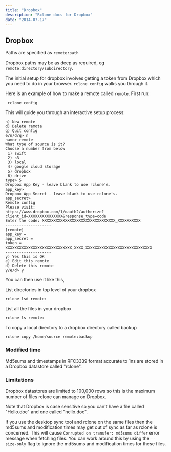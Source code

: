```yaml
---
title: "Dropbox"
description: "Rclone docs for Dropbox"
date: "2014-07-17"
---
```


<i class="fa fa-dropbox"></i> Dropbox
---------------------------------

Paths are specified as `remote:path`

Dropbox paths may be as deep as required, eg
`remote:directory/subdirectory`.

The initial setup for dropbox involves getting a token from Dropbox
which you need to do in your browser.  `rclone config` walks you
through it.

Here is an example of how to make a remote called `remote`.  First run:

     rclone config

This will guide you through an interactive setup process:

```
n) New remote
d) Delete remote
q) Quit config
e/n/d/q> n
name> remote
What type of source is it?
Choose a number from below
 1) swift
 2) s3
 3) local
 4) google cloud storage
 5) dropbox
 6) drive
type> 5
Dropbox App Key - leave blank to use rclone's.
app_key> 
Dropbox App Secret - leave blank to use rclone's.
app_secret> 
Remote config
Please visit:
https://www.dropbox.com/1/oauth2/authorize?client_id=XXXXXXXXXXXXXXX&response_type=code
Enter the code: XXXXXXXXXXXXXXXXXXXXXXXXXXXXXXXX_XXXXXXXXXX
--------------------
[remote]
app_key = 
app_secret = 
token = XXXXXXXXXXXXXXXXXXXXXXXXXXXXX_XXXX_XXXXXXXXXXXXXXXXXXXXXXXXXXXXX
--------------------
y) Yes this is OK
e) Edit this remote
d) Delete this remote
y/e/d> y
```

You can then use it like this,

List directories in top level of your dropbox

    rclone lsd remote:

List all the files in your dropbox

    rclone ls remote:

To copy a local directory to a dropbox directory called backup

    rclone copy /home/source remote:backup

### Modified time ###

Md5sums and timestamps in RFC3339 format accurate to 1ns are stored in
a Dropbox datastore called "rclone".

### Limitations ###

Dropbox datastores are limited to 100,000 rows so this is the maximum
number of files rclone can manage on Dropbox.

Note that Dropbox is case sensitive so you can't have a file called
"Hello.doc" and one called "hello.doc".

If you use the desktop sync tool and rclone on the same files then the
md5sums and modification times may get out of sync as far as rclone is
concerned.  This will cause `Corrupted on transfer: md5sums differ`
error message when fetching files.  You can work around this by using
the `--size-only` flag to ignore the md5sums and modification times
for these files.
